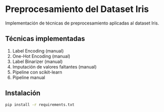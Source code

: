 # Preprocesamiento del Dataset Iris

Implementación de técnicas de preprocesamiento aplicadas al dataset Iris.

## Técnicas implementadas

1. Label Encoding (manual)
2. One-Hot Encoding (manual)
3. Label Binarizer (manual)
4. Imputación de valores faltantes (manual)
5. Pipeline con scikit-learn
6. Pipeline manual

## Instalación

```bash
pip install -r requirements.txt